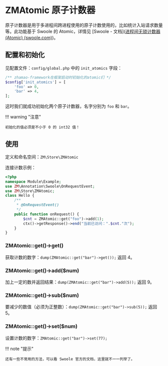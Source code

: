 # ZMAtomic 原子计数器

原子计数器是用于多进程间跨进程使用的原子计数使用的，比如统计入站请求数量等。此功能基于 Swoole 的 Atomic，详情见 [Swoole - 文档]([进程间无锁计数器(Atomic) (swoole.com)](http://wiki.swoole.com/#/memory/atomic))。

## 配置和初始化

见配置文件：`config/global.php` 中的 `init_atomics` 字段：

```php
/** zhamao-framework在框架启动时初始化的atomic们 */
$config['init_atomics'] = [
    'foo' => 0,
    'bar' => 4,
];
```

这时我们就成功初始化两个原子计数器，名字分别为 `foo` 和 `bar`。

!!! warning "注意"

	初始化的值必须是不小于 0 的 int32 值！


## 使用

定义和命名空间：`ZM\Store\ZMAtomic`

连接计数示例：

```php
<?php
namespace Module\Example;
use ZM\Annotation\Swoole\OnRequestEvent;
use ZM\Store\ZMAtomic;
class Hello {
    /**
     * @OnRequestEvent()
     */
    public function onRequest() {
        $cnt = ZMAtomic::get("foo")->add(1);
        ctx()->getResponse()->end("当前已访问：".$cnt."次");
    }
}
```

### ZMAtomic::get()->get()

获取计数的数字：`dump(ZMAtomic::get("bar")->get());` 返回 4。

### ZMAtomic::get()->add($num)

加上一定的数并返回结果：`dump(ZMAtomic::get("bar")->add(5));` 返回 9。

### ZMAtomic::get()->sub($num)

要减少的数值（必须为正整数）：`dump(ZMAtomic::get("bar")->sub(5));` 返回 5。

### ZMAtomic::get()->set($num)

设置计数的数字：`ZMAtomic::get("bar")->set(77);`

!!! note "提示"

	还有一些不常用的方法，可以看 Swoole 官方的文档，这里就不一一列举了。

